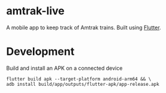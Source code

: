 # amtrak-live

A mobile app to keep track of Amtrak trains. Built using
[Flutter](https://flutter.dev/).

# Development

Build and install an APK on a connected device

```console
flutter build apk --target-platform android-arm64 && \
adb install build/app/outputs/flutter-apk/app-release.apk
```
